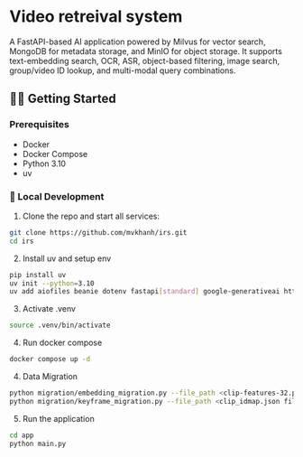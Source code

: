 # Video retreival system

A FastAPI-based AI application powered by Milvus for vector search, MongoDB for metadata storage, and MinIO for object storage. It supports text-embedding search, OCR, ASR, object-based filtering, image search, group/video ID lookup, and multi-modal query combinations.

## 🧑‍💻 Getting Started

### Prerequisites
- Docker
- Docker Compose
- Python 3.10
- uv

### 🔧 Local Development
1. Clone the repo and start all services:
```bash
git clone https://github.com/mvkhanh/irs.git
cd irs
```

2. Install uv and setup env
```bash
pip install uv
uv init --python=3.10
uv add aiofiles beanie dotenv fastapi[standard] google-generativeai httpx ipykernel jinja2 langdetect llama-index llama-index-llms-google-genai motor nicegui numpy open-clip-torch pydantic-settings pymilvus torch typing-extensions usearch uvicorn deep-translator
```

3. Activate .venv
```bash
source .venv/bin/activate
```
4. Run docker compose
```bash
docker compose up -d
```

4. Data Migration 
```bash
python migration/embedding_migration.py --file_path <clip-features-32.pt file>
python migration/keyframe_migration.py --file_path <clip_idmap.json file path> --object_folder <objects folder path> --caption_folder <asr folder path>
```

5. Run the application

```bash
cd app
python main.py
```
